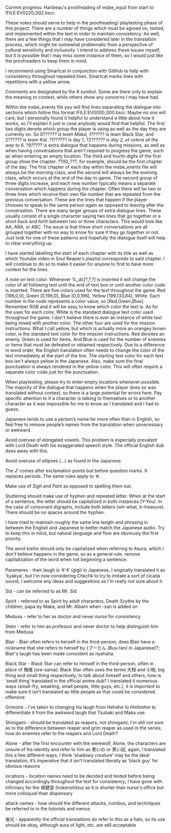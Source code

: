 Current progress: Haribeau's proofreading of msbe_input from start to !FILE:EV0220_002.bscr.

These notes should serve to help in the proofreading/ playtesting phase of this project. There are a number of things which must be agreed on, tested, and implemented within the text in order to maintain consistency. As well, there are a few things that I may have considered later in the translation process, which might be somewhat problematic from a perspective of cultural sensitivity and inclusivity. I intend to address these issues myself, but it is possible that I may miss some instance of them, so I would just like the proofreaders to keep them in mind.


I recommend using Smartcat in conjunction with GitHub to help with consistency throughout repeated lines. Smartcat marks lines with repetitions with a yellow arrow.


Comments are designated by the # symbol. Some are there only to explain the meaning or context, while others show any concerns I may have had.


Within the msbe_events file you will find lines separating the dialogue into sections which follow this format !FILE:EV0000_000.bscr. Maybe no one will care, but I personally found it helpful to understand a little about how it works, so I’ll explain it just in case anybody would find that helpful. The first two digits denote which group the player is using as well as the day they are currently on. So 0???_??? is team Maka, 1???_??? is team Black Star, and 2???_??? is team Kid. ?1???_??? is day 1, ?2???_??? is day 2, et cetera all the way to 6. ?9??_??? is extra dialogue that happens during missions, as well as when having conversations that aren’t required to progress the game, such as when entering an empty location. The third and fourth digits of the first group show the chapter. ??00_???, for example, should be the first chapter of the day. The first chapter of each day within the msbe_events file will always be the morning class, and the second will always be the evening class, which occurs at the end of the day in-game. The second group of three digits increase, and each new number typically means a separate conversation which happens during the chapter. Often there will be two or three lines which receive their own file number that are repeated from the previous conversation. These are the lines that happen if the player chooses to speak to the same person again as opposed to leaving after the conversation. There are many larger groups of extra dialogue lines. These usually consist of a single character saying two lines that go together or a short back and forth between two or three characters. This would look like AA, ABA, or ABC. The issue is that these short conversations are all grouped together with no way to know for sure if they go together or not. Just look for one of these patterns and hopefully the dialogue itself will help to clear everything up.


I have started labelling the start of each chapter with its title as well as which Youtube video in Soul Reaper’s playlist corresponds to said chapter. I will continue to do so to make it easier for anyone to find to have more context for the lines.


A note on text color: Whenever %_dc[?,?,?] is inserted it will change the color of all following test until the end of text box or until another color code is inserted. There are five colors used for the text throughout the game: Red [196,0,0], Green [0,196,0], Blue [0,0,196], Yellow [199,133,84], White. Each number in the code represents a color value, so [Red,Green,Blue]. Remember RGB and it will be easy to know which color the text is. As for the uses for each color, White is the standard dialogue text color used throughout the game. I don't believe there is ever an instance of white text being mixed with another color. The other four are used for the mission instructions. What I call yellow, but which is actually more an orangey brown color, is the standard text color for the mission instructions. Red denotes an enemy. Green is used for items. And Blue is used for the number of enemies or items that must be defeated or obtained respectively. Due to a difference in word order, the English translation often needs to change the color of the text immediately at the start of the line. The starting text color for each text box isn't always yellow in the Japanese. Also, make sure the final punctuation is always rendered in the yellow color. This will often require a separate color code just for the punctuation.


When playtesting, please try to enter empty locations whenever possible. The majority of the dialogue that happens when the player does so was translated without context, so there is a large potential for errors here. Pay specific attention to if a character is talking to themselves or to another character as it was impossible for me to know as I translated and I had to guess.


Japanese tends to use a person’s name far more often than in English, so feel free to remove people’s names from the translation when unnecessary or awkward.


Avoid overuse of elongated vowels. This problem is especially prevalent with Lord Death with his exaggerated speech style. The official English dub does away with this.

Avoid overuse of ellipses (...) as found in the Japanese.

The ♪ comes after exclamation points but before question marks. It replaces periods. The same rules apply to ☆.

Make use of *Sigh* and *Pant* as opposed to spelling them out.

Stuttering should make use of hyphen and repeated letter. When at the start of a sentence, the letter should be capitalized in both instances (Y-You). In the case of consonant digraphs, include both letters (wh-what, tr-treasure). There should be no spaces around the hyphen.


I have tried to maintain roughly the same line length and phrasing in between the English and Japanese to better match the Japanese audio. Try to keep this in mind, but natural language and flow are obviously the first priority.


The word kishin should only be capitalized when referring to Asura, which I don't believe happens in the game, so as a general rule, remove capitalization of the word when not beginning a sentence.


Parameres - their laugh is ギギ (gigi) in Japanese, I originally translated it as 'kyakya', but I'm now considering Chkchk to try to imitate a sort of cicada sound, I welcome any ideas and suggestions as I'm really not sure about it


Sid - can be referred to as Mr. Sid


Spirit - referred to as Spirit by adult characters, Death Scythe by the children, papa by Maka, and Mr. Albarn when -san is added on


Medusa - refer to her as doctor and never nurse for consistency


Stein - refer to him as professor and never doctor to help distinguish him from Medusa


Blair - Blair often refers to herself in the third-person; does Blair have a nickname that she refers to herself by {ブーたん (Buu-tan) in Japanese}?; Blair's laugh has been made consistent as nyahaha


Black Star - Black Star can refer to himself in the third-person, often in place of 俺様 (ore-sama); Black Star often uses the terms 大物 and 小物, big thing and small thing respectively, to talk about himself and others, how is ‘small thing’ translated in the official anime dub? I translated it numerous ways (small-fry, weakling, small people, little guys, etc.), it is important to make sure it isn’t translated as little people as that could be considered offensive


Grimoire - I've taken to changing his laugh from Hehehe to Hmhmhm to differentiate it from the awkward laugh that Tsubaki and Maka use.


Shinigami - should be translated as reapers, not shinigami; I'm still not sure as to the difference between reaper and grim reaper as used in the series; how do enemies refer to the reapers and Lord Death?


Alone - after the first encounter with the werewolf, Alone, the characters are unsure of his identity and refer to him as 黒いの or 黒い奴, again, I translated this a few different ways, I think ‘shadowy creature’ may be the ideal translation, it’s imperative that it isn’t translated literally as ‘black guy’ for obvious reasons


locations - location names need to be decided and tested before being changed accordingly throughout the text for consistency; I have gone with infirmary for the 保健室 (hokenshitsu) as it is shorter than nurse's office but more colloquial than dispensary


attack names - how should the different attacks, combos, and techniques be referred to in the tutorials and menus


後光 - apparently the official translations do refer to this as a halo, so its use should be okay, although aura of light, etc. are still acceptable
